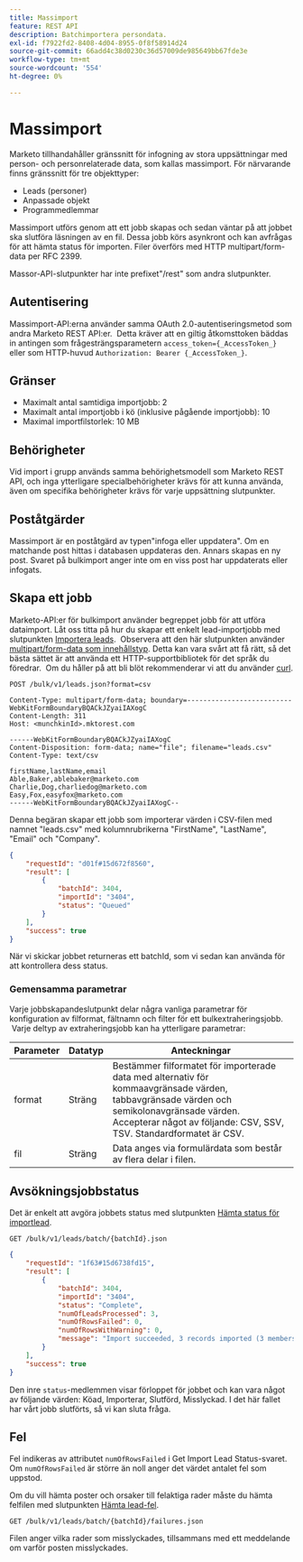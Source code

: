 ```yaml
---
title: Massimport
feature: REST API
description: Batchimportera persondata.
exl-id: f7922fd2-8408-4d04-8955-0f8f58914d24
source-git-commit: 66add4c38d0230c36d57009de985649bb67fde3e
workflow-type: tm+mt
source-wordcount: '554'
ht-degree: 0%

---
```


# Massimport

Marketo tillhandahåller gränssnitt för infogning av stora uppsättningar med person- och personrelaterade data, som kallas massimport. För närvarande finns gränssnitt för tre objekttyper:

- Leads (personer)
- Anpassade objekt
- Programmedlemmar

Massimport utförs genom att ett jobb skapas och sedan väntar på att jobbet ska slutföra läsningen av en fil. Dessa jobb körs asynkront och kan avfrågas för att hämta status för importen. Filer överförs med HTTP multipart/form-data per RFC 2399.

Massor-API-slutpunkter har inte prefixet&quot;/rest&quot; som andra slutpunkter.

## Autentisering

Massimport-API:erna använder samma OAuth 2.0-autentiseringsmetod som andra Marketo REST API:er.  Detta kräver att en giltig åtkomsttoken bäddas in antingen som frågesträngsparametern `access_token={_AccessToken_}` eller som HTTP-huvud `Authorization: Bearer {_AccessToken_}`.

## Gränser

- Maximalt antal samtidiga importjobb: 2
- Maximalt antal importjobb i kö (inklusive pågående importjobb): 10
- Maximal importfilstorlek: 10 MB

## Behörigheter

Vid import i grupp används samma behörighetsmodell som Marketo REST API, och inga ytterligare specialbehörigheter krävs för att kunna använda, även om specifika behörigheter krävs för varje uppsättning slutpunkter.

## Poståtgärder

Massimport är en poståtgärd av typen&quot;infoga eller uppdatera&quot;. Om en matchande post hittas i databasen uppdateras den. Annars skapas en ny post. Svaret på bulkimport anger inte om en viss post har uppdaterats eller infogats.

## Skapa ett jobb

Marketo-API:er för bulkimport använder begreppet jobb för att utföra dataimport. Låt oss titta på hur du skapar ett enkelt lead-importjobb med slutpunkten [Importera leads](https://developer.adobe.com/marketo-apis/api/mapi/#tag/Bulk-Import-Leads/operation/importLeadUsingPOST).  Observera att den här slutpunkten använder [multipart/form-data som innehållstyp](https://www.w3.org/Protocols/rfc1341/7_2_Multipart.html). Detta kan vara svårt att få rätt, så det bästa sättet är att använda ett HTTP-supportbibliotek för det språk du föredrar.  Om du håller på att bli blöt rekommenderar vi att du använder [curl](https://curl.se/).

```
POST /bulk/v1/leads.json?format=csv
```

```
Content-Type: multipart/form-data; boundary=--------------------------WebKitFormBoundaryBQACkJZyaiIAXogC
Content-Length: 311
Host: <munchkinId>.mktorest.com
```

```
------WebKitFormBoundaryBQACkJZyaiIAXogC
Content-Disposition: form-data; name="file"; filename="leads.csv"
Content-Type: text/csv

firstName,lastName,email
Able,Baker,ablebaker@marketo.com
Charlie,Dog,charliedog@marketo.com
Easy,Fox,easyfox@marketo.com
------WebKitFormBoundaryBQACkJZyaiIAXogC--
```

Denna begäran skapar ett jobb som importerar värden i CSV-filen med namnet &quot;leads.csv&quot; med kolumnrubrikerna &quot;FirstName&quot;, &quot;LastName&quot;, &quot;Email&quot; och &quot;Company&quot;.

```json
{
    "requestId": "d01f#15d672f8560",
    "result": [
        {
            "batchId": 3404,
            "importId": "3404",
            "status": "Queued"
        }
    ],
    "success": true
}
```

När vi skickar jobbet returneras ett batchId, som vi sedan kan använda för att kontrollera dess status.

### Gemensamma parametrar

Varje jobbskapandeslutpunkt delar några vanliga parametrar för konfiguration av filformat, fältnamn och filter för ett bulkextraheringsjobb.  Varje deltyp av extraheringsjobb kan ha ytterligare parametrar:

| Parameter | Datatyp | Anteckningar |
|---|---|---|
| format | Sträng | Bestämmer filformatet för importerade data med alternativ för kommaavgränsade värden, tabbavgränsade värden och semikolonavgränsade värden. Accepterar något av följande: CSV, SSV, TSV. Standardformatet är CSV. |
| fil | Sträng | Data anges via formulärdata som består av flera delar i filen. |


## Avsökningsjobbstatus

Det är enkelt att avgöra jobbets status med slutpunkten [Hämta status för importlead](https://developer.adobe.com/marketo-apis/api/mapi/#tag/Bulk-Import-Leads/operation/getImportLeadStatusUsingGET).

```
GET /bulk/v1/leads/batch/{batchId}.json
```

```json
{
    "requestId": "1f63#15d6738fd15",
    "result": [
        {
            "batchId": 3404,
            "importId": "3404",
            "status": "Complete",
            "numOfLeadsProcessed": 3,
            "numOfRowsFailed": 0,
            "numOfRowsWithWarning": 0,
            "message": "Import succeeded, 3 records imported (3 members)"
        }
    ],
    "success": true
}
```

Den inre `status`-medlemmen visar förloppet för jobbet och kan vara något av följande värden: Köad, Importerar, Slutförd, Misslyckad. I det här fallet har vårt jobb slutförts, så vi kan sluta fråga.

## Fel

Fel indikeras av attributet `numOfRowsFailed` i Get Import Lead Status-svaret. Om `numOfRowsFailed` är större än noll anger det värdet antalet fel som uppstod.

Om du vill hämta poster och orsaker till felaktiga rader måste du hämta felfilen med slutpunkten [Hämta lead-fel](https://developer.adobe.com/marketo-apis/api/mapi/#tag/Bulk-Import-Leads/operation/getImportLeadFailuresUsingGET).

```
GET /bulk/v1/leads/batch/{batchId}/failures.json
```

Filen anger vilka rader som misslyckades, tillsammans med ett meddelande om varför posten misslyckades.
